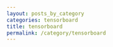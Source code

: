 ```yaml
---
layout: posts_by_category
categories: tensorboard
title: tensorboard
permalink: /category/tensorboard
---
```

